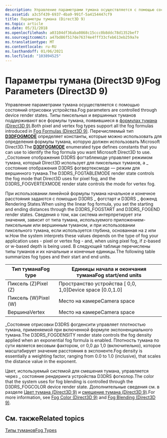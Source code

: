 ```yaml
---
description: Управление параметрами тумана осуществляется с помощью состояний отрисовки устройства.
ms.assetid: a3c5f439-6937-4ba9-991f-5a4154447cf9
title: Параметры тумана (Direct3D 9)
ms.topic: article
ms.date: 05/31/2018
ms.openlocfilehash: a03104df36aba0868c15ccc0b8ddc78d1352bef7
ms.sourcegitcommit: a47bd86f517de76374e4fff33cfeb613eb259a7e
ms.translationtype: MT
ms.contentlocale: ru-RU
ms.lasthandoff: 01/06/2021
ms.locfileid: "103894525"
---
```

# <a name="fog-parameters-direct3d-9"></a><span data-ttu-id="2c0fa-103">Параметры тумана (Direct3D 9)</span><span class="sxs-lookup"><span data-stu-id="2c0fa-103">Fog Parameters (Direct3D 9)</span></span>

<span data-ttu-id="2c0fa-104">Управление параметрами тумана осуществляется с помощью состояний отрисовки устройства.</span><span class="sxs-lookup"><span data-stu-id="2c0fa-104">Fog parameters are controlled through device render states.</span></span> <span data-ttu-id="2c0fa-105">Типы пиксельных и вершинных туманов поддерживают все формулы тумана, появившиеся в [формулах тумана (Direct3D 9)](fog-formulas.md).</span><span class="sxs-lookup"><span data-stu-id="2c0fa-105">Both pixel and vertex fog types support all the fog formulas introduced in [Fog Formulas (Direct3D 9)](fog-formulas.md).</span></span> <span data-ttu-id="2c0fa-106">Перечисляемый тип [**D3DFOGMODE**](./d3dfogmode.md) определяет константы, которые можно использовать для определения формулы тумана, которую должен использовать Microsoft Direct3D.</span><span class="sxs-lookup"><span data-stu-id="2c0fa-106">The [**D3DFOGMODE**](./d3dfogmode.md) enumerated type defines constants that you can use to identify the fog formula you want Microsoft Direct3D to use.</span></span> <span data-ttu-id="2c0fa-107">\_Состояние отображения D3DRS фогтаблемоде управляет режимом тумана, который Direct3D использует для пиксельных туманов, а \_ состояние отображения D3DRS фогвертексмоде — режим для вершинного тумана.</span><span class="sxs-lookup"><span data-stu-id="2c0fa-107">The D3DRS\_FOGTABLEMODE render state controls the fog mode that Direct3D uses for pixel fog, and the D3DRS\_FOGVERTEXMODE render state controls the mode for vertex fog.</span></span>

<span data-ttu-id="2c0fa-108">При использовании линейной формулы тумана начальное и конечное расстояния задаются с помощью D3DRS \_ фогстарт и D3DRS \_ фоженд Rendering States.</span><span class="sxs-lookup"><span data-stu-id="2c0fa-108">When using the linear fog formula, you set the starting and ending distances through the D3DRS\_FOGSTART and D3DRS\_FOGEND render states.</span></span> <span data-ttu-id="2c0fa-109">Сведения о том, как система интерпретирует эти значения, зависит от типа тумана, используемого приложением-пиксельным или вершинным туманом, и при использовании пиксельного тумана, если используется глубина, основанная на z или w.</span><span class="sxs-lookup"><span data-stu-id="2c0fa-109">How the system interprets these values depends on the type of fog your application uses - pixel or vertex fog - and, when using pixel fog, if z-based or w-based depth is being used.</span></span> <span data-ttu-id="2c0fa-110">В следующей таблице перечислены типы туманов и их начальные и конечные единицы.</span><span class="sxs-lookup"><span data-stu-id="2c0fa-110">The following table summarizes fog types and their start and end units.</span></span>



| <span data-ttu-id="2c0fa-111">Тип тумана</span><span class="sxs-lookup"><span data-stu-id="2c0fa-111">Fog type</span></span>  | <span data-ttu-id="2c0fa-112">Единицы начала и окончания тумана</span><span class="sxs-lookup"><span data-stu-id="2c0fa-112">Fog start/end units</span></span>      |
|-----------|--------------------------|
| <span data-ttu-id="2c0fa-113">Пиксель (Z)</span><span class="sxs-lookup"><span data-stu-id="2c0fa-113">Pixel (Z)</span></span> | <span data-ttu-id="2c0fa-114">Пространство устройства \[ 0,0, 1,0\]</span><span class="sxs-lookup"><span data-stu-id="2c0fa-114">Device space \[0.0,1.0\]</span></span> |
| <span data-ttu-id="2c0fa-115">Пиксель (W)</span><span class="sxs-lookup"><span data-stu-id="2c0fa-115">Pixel (W)</span></span> | <span data-ttu-id="2c0fa-116">Место на камере</span><span class="sxs-lookup"><span data-stu-id="2c0fa-116">Camera space</span></span>             |
| <span data-ttu-id="2c0fa-117">Вершина</span><span class="sxs-lookup"><span data-stu-id="2c0fa-117">Vertex</span></span>    | <span data-ttu-id="2c0fa-118">Место на камере</span><span class="sxs-lookup"><span data-stu-id="2c0fa-118">Camera space</span></span>             |



 

<span data-ttu-id="2c0fa-119">\_Состояние отрисовки D3DRS фогденсити управляет плотностью тумана, применяемой при включенной формуле экспоненциального тумана.</span><span class="sxs-lookup"><span data-stu-id="2c0fa-119">The D3DRS\_FOGDENSITY render state controls the fog density applied when an exponential fog formula is enabled.</span></span> <span data-ttu-id="2c0fa-120">Плотность тумана по сути является весовым фактором, от 0,0 до 1,0 (включительно), которое масштабирует значение расстояния в экспоненте.</span><span class="sxs-lookup"><span data-stu-id="2c0fa-120">Fog density is essentially a weighting factor, ranging from 0.0 to 1.0 (inclusive), that scales the distance value in the exponent.</span></span>

<span data-ttu-id="2c0fa-121">Цвет, используемый системой для смешения тумана, управляется через \_ состояние рендеринга устройства D3DRS фогколор.</span><span class="sxs-lookup"><span data-stu-id="2c0fa-121">The color that the system uses for fog blending is controlled through the D3DRS\_FOGCOLOR device render state.</span></span> <span data-ttu-id="2c0fa-122">Дополнительные сведения см. в разделе [Цвет тумана (Direct3D 9)](fog-color.md) и [смешение тумана (Direct3D 9)](fog-blending.md).</span><span class="sxs-lookup"><span data-stu-id="2c0fa-122">For more information, see [Fog Color (Direct3D 9)](fog-color.md) and [Fog Blending (Direct3D 9)](fog-blending.md).</span></span>

## <a name="related-topics"></a><span data-ttu-id="2c0fa-123">См. также</span><span class="sxs-lookup"><span data-stu-id="2c0fa-123">Related topics</span></span>

<dl> <dt>

[<span data-ttu-id="2c0fa-124">Типы туманов</span><span class="sxs-lookup"><span data-stu-id="2c0fa-124">Fog Types</span></span>](fog-types.md)
</dt> </dl>

 

 
